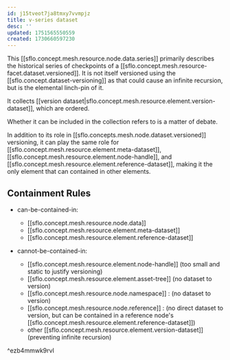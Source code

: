```yaml
---
id: j15tveot7ja8tmxy7vvmpjz
title: v-series dataset
desc: ''
updated: 1751565550559
created: 1730660597230
---
```


This [[sflo.concept.mesh.resource.node.data.series]] primarily describes the historical series of checkpoints of a [[sflo.concept.mesh.resource-facet.dataset.versioned]]. It is not itself versioned using the [[sflo.concept.dataset-versioning]] as that could cause an infinite recursion, but is the elemental linch-pin of it. 

It collects [[version dataset|sflo.concept.mesh.resource.element.version-dataset]], which are ordered. 

Whether it can be included in the collection refers to is a matter of debate.

In addition to its role in [[sflo.concepts.mesh.node.dataset.versioned]] versioning, it can play the same role for [[sflo.concept.mesh.resource.element.meta-dataset]], [[sflo.concept.mesh.resource.element.node-handle]], and [[sflo.concept.mesh.resource.element.reference-dataset]], making it the only element that can contained in other elements.

## Containment Rules

- can-be-contained-in: 
  - [[sflo.concept.mesh.resource.node.data]]
  - [[sflo.concept.mesh.resource.element.meta-dataset]]
  - [[sflo.concept.mesh.resource.element.reference-dataset]]

- cannot-be-contained-in:
  - [[sflo.concept.mesh.resource.element.node-handle]] (too small and static to justify versioning)
  - [[sflo.concept.mesh.resource.element.asset-tree]] (no dataset to version)
  - [[sflo.concept.mesh.resource.node.namespace]] : (no dataset to version)
  - [[sflo.concept.mesh.resource.node.reference]] : (no direct dataset to version, but can be contained in a reference node's  [[sflo.concept.mesh.resource.element.reference-dataset]])
  - other [[sflo.concept.mesh.resource.element.version-dataset]] (preventing infinite recursion)

^ezb4mmwk9rvl